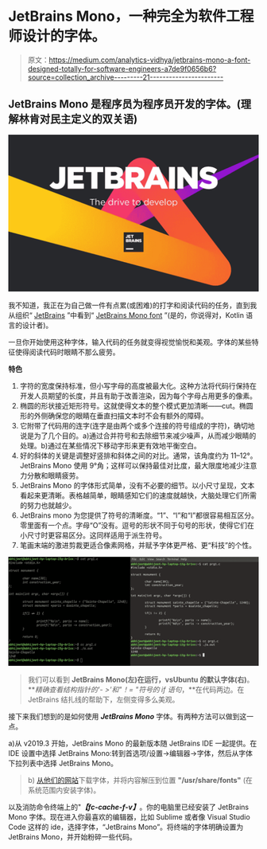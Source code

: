 # JetBrains Mono，一种完全为软件工程师设计的字体。

> 原文：<https://medium.com/analytics-vidhya/jetbrains-mono-a-font-designed-totally-for-software-engineers-a7de9f0656b6?source=collection_archive---------21----------------------->

## JetBrains Mono 是程序员为程序员开发的字体。(理解林肯对民主定义的双关语)

![](img/b28a9e88615524a5dfa3fa66574b3ef5.png)

我不知道，我正在为自己做一件有点累(或困难)的打字和阅读代码的任务，直到我从组织“ [JetBrains](https://www.jetbrains.com/) ”中看到“ [JetBrains Mono font](https://www.jetbrains.com/lp/mono/#letter) ”(是的，你说得对，Kotlin 语言的设计者)。

一旦你开始使用这种字体，输入代码的任务就变得视觉愉悦和美观。字体的某些特征使得阅读代码时眼睛不那么疲劳。

**特色**

1.  字符的宽度保持标准，但小写字母的高度被最大化。这种方法将代码行保持在开发人员期望的长度，并且有助于改善渲染，因为每个字母占用更多的像素。
2.  椭圆的形状接近矩形符号。这就使得文本的整个模式更加清晰——сut。椭圆形的外侧确保您的眼睛在垂直扫描文本时不会有额外的障碍。
3.  它附带了代码用的连字(连字是由两个或多个连接的符号组成的字符)，确切地说是为了几个目的。a)通过合并符号和去除细节来减少噪声，从而减少眼睛的处理。b)通过在某些情况下移动字形来更有效地平衡空白。
4.  好的斜体的关键是调整好竖排和斜体之间的对比。通常，该角度约为 11–12°。JetBrains Mono 使用 9°角；这样可以保持最佳对比度，最大限度地减少注意力分散和眼睛疲劳。
5.  JetBrains Mono 的字体形式简单，没有不必要的细节。以小尺寸呈现，文本看起来更清晰。表格越简单，眼睛感知它们的速度就越快，大脑处理它们所需的努力也就越少。
6.  JetBrains mono 为您提供了符号的清晰度。“1”、“l”和“I”都很容易相互区分。零里面有一个点。字母“O”没有。逗号的形状不同于句号的形状，使得它们在小尺寸时更容易区分。这同样适用于派生符号。
7.  笔画末端的激进剪裁更适合像素网格，并赋予字体更严格、更“科技”的个性。

![](img/8b9d6523a9b32dd8bdfe12c07af3f9ec.png)

> 我们可以看到 **JetBrains Mono(左)**在运行，vs**Ubuntu 的默认字体(右)**。 ***精确查看结构指针的'- >'和"！= "符号的 if 语句*，**在代码两边。在 JetBrains 结扎线的帮助下，左侧变得多么美观。

接下来我们想到的是如何使用 ***JetBrains Mono*** 字体。有两种方法可以做到这一点。

a)从 v2019.3 开始，JetBrains Mono 的最新版本随 JetBrains IDE 一起提供。在 IDE 设置中选择 JetBrains Mono:转到首选项/设置→编辑器→字体，然后从字体下拉列表中选择 JetBrains Mono。

> b) [从他们的网站](https://www.jetbrains.com/lp/mono/#font-family)下载字体，并将内容解压到位置 **"/usr/share/fonts"** (在系统范围内安装字体)。

以及消防命令终端上的"***【fc-cache-f-v】***。你的电脑里已经安装了 JetBrains Mono 字体。现在进入你最喜欢的编辑器，比如 Sublime 或者像 Visual Studio Code 这样的 ide，选择字体，“JetBrains Mono”。将终端的字体明确设置为 JetBrains Mono，并开始粉碎一些代码。